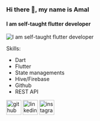 ### Hi there 👋, my name is Amal
#### I am self-taught flutter developer
![I am self-taught flutter developer](http://thesocialpeople.net/newtspweb/wp-content/uploads/2017/11/Mobile-App.gif)


Skills:
- Dart
- Flutter
- State managements
- Hive/Firebase
- Github
- REST API

[<img src='https://cdn.jsdelivr.net/npm/simple-icons@3.0.1/icons/github.svg' alt='github' height='40'>](https://github.com/amal-kv-aa)  [<img src='https://cdn.jsdelivr.net/npm/simple-icons@3.0.1/icons/linkedin.svg' alt='linkedin' height='40'>](https://www.linkedin.com/in/amal-kv/)  [<img src='https://cdn.jsdelivr.net/npm/simple-icons@3.0.1/icons/instagram.svg' alt='instagram' height='40'>](https://www.instagram.com/_a_m_a_l_._wynd/)  



